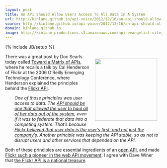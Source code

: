 ```yaml
---
layout: post
title: An API Should Allow Users Access To All Data In A System
url: http://kinlane.github.io/api-voice/2012/12/16/an-api-should-allow-users-access-to-all-data-in-a-system/
source: http://kinlane.github.io/api-voice/2012/12/16/an-api-should-allow-users-access-to-all-data-in-a-system/
domain: kinlane.github.io
image: http://kinlane-productions.s3.amazonaws.com/api-evangelist-site/blog/flickr-logo.jpg
---
```

{% include JB/setup %}<p><p><a title="Flickr APII" href="http://www.flickr.com/services/api/"><img style="padding: 15px;" src="https://s3.amazonaws.com/kinlane-productions/flickr.jpg" alt="" width="200" align="right" /></a></p>
<p>There was a great post by Doc Searls today called <a href="http://blogs.law.harvard.edu/vrm/2012/12/16/toward-a-matrix-of-apis/">Toward a Matrix of APIs</a>, where he recalls a talk by Cal Henderson of Flickr at the 2006 O&rsquo;Reilly Emerging Technology Conference, where Henderson explained the principles behind the <a title="Flickr API" href="http://www.flickr.com/services/api/">Flickr API</a>.</p>
<p style="padding-left: 30px;"><em>One of those principles was user access to data.   The <span style="text-decoration: underline;">API should be one that allowed the user to haul all of her data out of the system</span>, even if it was to federate that data into a competing system. That&rsquo;s because <span style="text-decoration: underline;">Flickr believed that user data is the user&rsquo;s first, and not just the company&rsquo;s</span>.  Another principle was keeping the API stable, so as not to disrupt users and other services that depended on the API.</em></p>
<p>Both of these principles are essential ingredients of an <a title="open API" href="/2012/05/30/public-api-vs-open-api/">open API</a>, and made <a href="http://blog.apievangelist.com/2011/02/09/history-of-apis-flickr-api/">Flickr such a pioneer in the web API movement</a>.  I agree with Dave Winer that <a title="the Flickr API is a national treasure" href="http://threads2.scripting.com/2012/december/aNationalTreasure">the Flickr API is a national treasure</a>.</p></p>
